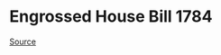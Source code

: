 # Engrossed House Bill 1784

[Source](http://lawfilesext.leg.wa.gov/biennium/2021-22/Pdf/Bills/House%20Bills/1784.E.pdf)